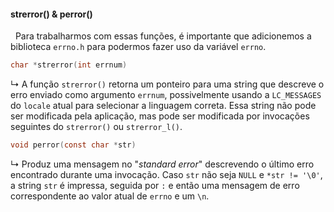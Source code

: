 #### strerror() & perror()
&nbsp; Para trabalharmos com essas funções, é importante que adicionemos a biblioteca `errno.h` para podermos fazer uso da variável `errno`.

```c
char *strerror(int errnum)
```
&rdsh; A função `strerror()` retorna um ponteiro para uma string que descreve o erro enviado como argumento `errnum`, possivelmente usando a `LC_MESSAGES` do `locale` atual para selecionar a linguagem correta. Essa string não pode ser modificada pela aplicação, mas pode ser modificada por invocações seguintes do `strerror()` ou `strerror_l()`.

```c
void perror(const char *str)
```
&rdsh; Produz uma mensagem no "*standard error*" descrevendo o último erro encontrado durante uma invocação. Caso `str` não seja `NULL` e `*str != '\0'`, a string `str` é impressa, seguida por `:` e então uma mensagem de erro correspondente ao valor atual de `errno` e um `\n`.

